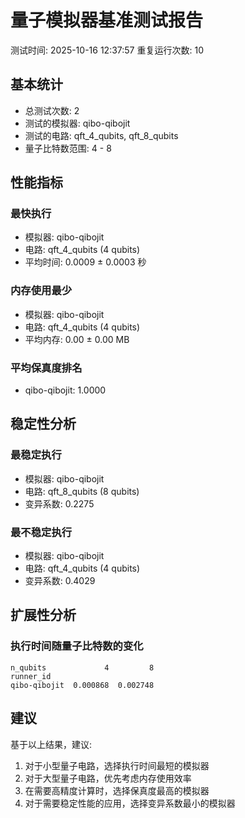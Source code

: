 # 量子模拟器基准测试报告

测试时间: 2025-10-16 12:37:57
重复运行次数: 10

## 基本统计

- 总测试次数: 2
- 测试的模拟器: qibo-qibojit
- 测试的电路: qft_4_qubits, qft_8_qubits
- 量子比特数范围: 4 - 8

## 性能指标

### 最快执行
- 模拟器: qibo-qibojit
- 电路: qft_4_qubits (4 qubits)
- 平均时间: 0.0009 ± 0.0003 秒

### 内存使用最少
- 模拟器: qibo-qibojit
- 电路: qft_4_qubits (4 qubits)
- 平均内存: 0.00 ± 0.00 MB

### 平均保真度排名
- qibo-qibojit: 1.0000

## 稳定性分析

### 最稳定执行
- 模拟器: qibo-qibojit
- 电路: qft_8_qubits (8 qubits)
- 变异系数: 0.2275

### 最不稳定执行
- 模拟器: qibo-qibojit
- 电路: qft_4_qubits (4 qubits)
- 变异系数: 0.4029

## 扩展性分析

### 执行时间随量子比特数的变化
```
n_qubits             4         8
runner_id                       
qibo-qibojit  0.000868  0.002748
```

## 建议

基于以上结果，建议:
1. 对于小型量子电路，选择执行时间最短的模拟器
2. 对于大型量子电路，优先考虑内存使用效率
3. 在需要高精度计算时，选择保真度最高的模拟器
4. 对于需要稳定性能的应用，选择变异系数最小的模拟器

